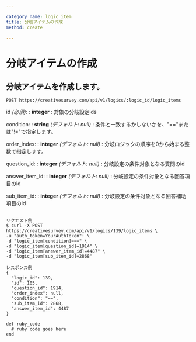 ```yaml
---

category_name: logic_item
title: 分岐アイテムの作成
method: create

---
```


# 分岐アイテムの作成

## 分岐アイテムを作成します。

`POST https://creativesurvey.com/api/v1/logics/:logic_id/logic_items`

id _(必須)_:
: __integer__
: 対象の分岐設定ids

condition:
: __string__ _(デフォルト: null)_
: 条件と一致するかしないかを、"=="または"!="で指定します。

order_index:
: __integer__ _(デフォルト: null)_
: 分岐ロジックの順序を0から始まる整数で指定します。

question_id:
: __integer__ _(デフォルト: null)_
: 分岐設定の条件対象となる質問のid

answer_item_id:
: __integer__ _(デフォルト: null)_
: 分岐設定の条件対象となる回答項目のid

sub_item_id:
: __integer__ _(デフォルト: null)_
: 分岐設定の条件対象となる回答補助項目のid

~~~

リクエスト例
$ curl -X POST https://creativesurvey.com/api/v1/logics/139/logic_items \
-u "auth_token=YourAuthToken": \
-d "logic_item[condition]===" \
-d "logic_item[question_id]=1914" \
-d "logic_item[answer_item_id]=4487" \
-d "logic_item[sub_item_id]=2868"

レスポンス例
{
  "logic_id": 139,
  "id": 105,
  "question_id": 1914,
  "order_index": null,
  "condition": "==",
  "sub_item_id": 2868,
  "answer_item_id": 4487
}

~~~

~~~
def ruby_code
  # ruby code goes here
end
~~~

